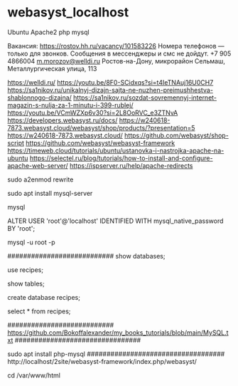 # webasyst_localhost
Ubuntu Apache2 php mysql

Вакансия:
 https://rostov.hh.ru/vacancy/101583226
 Номера телефонов — только для звонков. 
Сообщения в мессенджеры и смс не дойдут. 
+7 905 4866004
m.morozov@welldi.ru
Ростов-на-Дону, микрорайон Сельмаш, Металлургическая улица, 113

 https://welldi.ru/
 https://youtu.be/8F0-SCidxqs?si=t4IeTNAuj16U0CH7
 https://sa1nikov.ru/unikalnyj-dizajn-sajta-ne-nuzhen-preimushhestva-shablonnogo-dizajna/
 https://sa1nikov.ru/sozdat-sovremennyj-internet-magazin-s-nulja-za-1-minutu-i-399-rublej/
 https://youtu.be/VCmWZXp6v30?si=2L8OoRVC_e3ZTNvA
 https://developers.webasyst.ru/docs/
 https://w240618-7873.webasyst.cloud/webasyst/shop/products/?presentation=5
 https://w240618-7873.webasyst.cloud/
 https://github.com/webasyst/shop-script
 https://github.com/webasyst/webasyst-framework
 https://timeweb.cloud/tutorials/ubuntu/ustanovka-i-nastrojka-apache-na-ubuntu
 https://selectel.ru/blog/tutorials/how-to-install-and-configure-apache-web-server/
 https://ispserver.ru/help/apache-redirects
 
 sudo a2enmod rewrite
 
 sudo apt install mysql-server
 
 mysql
 
 ALTER USER 'root'@'localhost' IDENTIFIED WITH mysql_native_password BY 'root';
 
 mysql -u root -p
 
 ###########################
 show databases;
 
 use recipes;
 
 show tables;
 
 create database recipes;
 
 select * from recipes;
 
 ###########################
 https://github.com/Bokoffalexander/my_books_tutorials/blob/main/MySQL.txt
 ################################
 
 sudo apt install php-mysql
 ###################################
 http://localhost/2site/webasyst-framework/index.php/webasyst/
 
 cd /var/www/html


